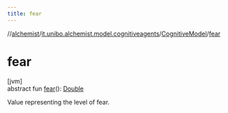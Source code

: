 ```yaml
---
title: fear
---
```

//[alchemist](../../../index.html)/[it.unibo.alchemist.model.cognitiveagents](../index.html)/[CognitiveModel](index.html)/[fear](fear.html)



# fear



[jvm]\
abstract fun [fear](fear.html)(): [Double](https://kotlinlang.org/api/latest/jvm/stdlib/kotlin/-double/index.html)



Value representing the level of fear.




